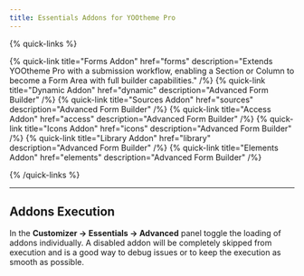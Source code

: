 ```yaml
---
title: Essentials Addons for YOOtheme Pro
---
```


{% quick-links %}

{% quick-link title="Forms Addon" href="forms" description="Extends YOOtheme Pro with a submission workflow, enabling a Section or Column to become a Form Area with full builder capabilities." /%}
{% quick-link title="Dynamic Addon" href="dynamic" description="Advanced Form Builder" /%}
{% quick-link title="Sources Addon" href="sources" description="Advanced Form Builder" /%}
{% quick-link title="Access Addon" href="access" description="Advanced Form Builder" /%}
{% quick-link title="Icons Addon" href="icons" description="Advanced Form Builder" /%}
{% quick-link title="Library Addon" href="library" description="Advanced Form Builder" /%}
{% quick-link title="Elements Addon" href="elements" description="Advanced Form Builder" /%}

{% /quick-links %}

---

## Addons Execution

In the **Customizer -> Essentials -> Advanced** panel toggle the loading of addons individually. A disabled addon will be completely skipped from execution and is a good way to debug issues or to keep the execution as smooth as possible.
